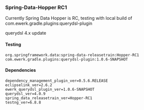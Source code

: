 ### Spring-Data-Hopper RC1

Currently Spring Data Hopper is RC, testing with local build of com.ewerk.gradle.plugins:querydsl-plugin

querydsl 4.x update

#### Testing

~~~
org.springframework.data:spring-data-releasetrain:Hopper-RC1
com.ewerk.gradle.plugins:querydsl-plugin:1.0.6-SNAPSHOT
~~~

#### Dependencies

~~~
dependency_management_plugin_ver=0.5.6.RELEASE
eclipselink_ver=2.6.2
ewerk_querydsl_plugin_ver=1.0.6-SNAPSHOT
querydsl_ver=4.0.9
spring_data_releasetrain_ver=Hopper-RC1
testng_ver=6.8.8
~~~
